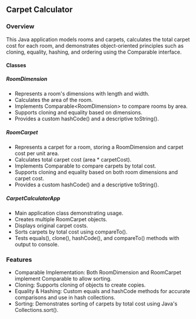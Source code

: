 <h2>Carpet Calculator</h2>
<h3>Overview</h3>
This Java application models rooms and carpets, calculates the total carpet cost for each room, and demonstrates object-oriented principles such as cloning, equality, hashing, and ordering using the Comparable interface.
<h4>Classes</h4>
<h5>RoomDimension</h5>
<ul>
<li>Represents a room's dimensions with length and width.</li>
<li>Calculates the area of the room.</li>
<li>Implements Comparable&lt;RoomDimension&gt; to compare rooms by area.</li>
<li>Supports cloning and equality based on dimensions.</li>
<li>Provides a custom hashCode() and a descriptive toString().</li>
</ul>

<h5>RoomCarpet</h5>
<ul> 
  <li>Represents a carpet for a room, storing a RoomDimension and carpet cost per unit area.</li>
<li>Calculates total carpet cost (area * carpetCost).</li>
<li>Implements Comparable<RoomCarpet> to compare carpets by total cost.</li>
<li>Supports cloning and equality based on both room dimensions and carpet cost.</li>
<li>Provides a custom hashCode() and a descriptive toString().</li>
</ul>
<h5>CarpetCalculatorApp</h5>
  <ul>
    <li>Main application class demonstrating usage.</li>
    <li>Creates multiple RoomCarpet objects.</li>
    <li>Displays original carpet costs.</li>
    <li>Sorts carpets by total cost using compareTo().</li>
    <li>Tests equals(), clone(), hashCode(), and compareTo() methods with output to console.</li>
</ul>

<h3>Features</h3>
<ul>
  <li>Comparable Implementation: Both RoomDimension and RoomCarpet implement Comparable to allow sorting.</li>
  <li>Cloning: Supports cloning of objects to create copies.</li>
  <li>Equality & Hashing: Custom equals and hashCode methods for accurate comparisons and use in hash collections.</li>
  <li>Sorting: Demonstrates sorting of carpets by total cost using Java's Collections.sort().</li>
</ul>

